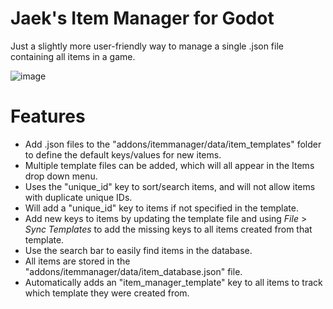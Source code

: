 # Jaek's Item Manager for Godot
Just a slightly more user-friendly way to manage a single .json file containing all items in a game.

![image](https://user-images.githubusercontent.com/117260365/234283366-530b2090-6fd5-45f0-9d81-9a35ac55b7e1.png)

# Features
- Add .json files to the "addons/itemmanager/data/item_templates" folder to define the default keys/values for new items.
- Multiple template files can be added, which will all appear in the Items drop down menu.
- Uses the "unique_id" key to sort/search items, and will not allow items with duplicate unique IDs.
- Will add a "unique_id" key to items if not specified in the template.
- Add new keys to items by updating the template file and using *File* > *Sync Templates* to add the missing keys to all items created from that template.
- Use the search bar to easily find items in the database.
- All items are stored in the "addons/itemmanager/data/item_database.json" file.
- Automatically adds an "item_manager_template" key to all items to track which template they were created from.
